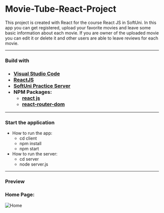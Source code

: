 <h1> Movie-Tube-React-Project </h1>

<p> This project is created with React for the course React JS in SoftUni.
In this app you can get registered, upload your favorite movies and leave some basic information about each movie. If you are owner of the uploaded movie you can edit it or delete it and other users are able to leave reviews for each movie. </p>

-------------------------------------------------------------------------------------------------------------------------------------------------------------------------

<h3> Build with <h3>
  
  - [Visual Studio Code](https://code.visualstudio.com/ "Visual Studio Code")
  - [ReactJS](https://react.dev/)
  - [SoftUni Practice Server](https://github.com/softuni-practice-server/softuni-practice-server)
  - NPM Packages:
    - [react js](https://www.npmjs.com/package/react)
    - [react-router-dom](https://reactrouter.com/en/main/start/tutorial)

 -----------------------------------------------------------------------------------------------------------------------------------------------------------------------
<h3>Start the application </h3>  

- How to run the app:
  - cd client
  - npm install
  - npm start
- How to run the server:
  - cd server
  - node server.js

-------------------------------------------------------------------------------------------------------------------------------------------------------------------------
  
  <h3>Preview</h3>
  
  ### Home Page:
  ![Home]([screenshots/home-page.PNG](https://github.com/DesislavaSN/movie-tube-react-project/row/main/screenshots/home-page.PNG))
